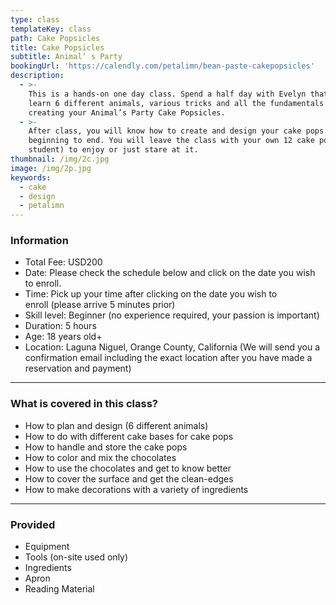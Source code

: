 ```yaml
---
type: class
templateKey: class
path: Cake Popsicles
title: Cake Popsicles
subtitle: Animal‘ s Party
bookingUrl: 'https://calendly.com/petalimn/bean-paste-cakepopsicles'
description:
  - >-
    This is a hands-on one day class. Spend a half day with Evelyn that you will
    learn 6 different animals, various tricks and all the fundamentals of
    creating your Animal’s Party Cake Popsicles. 
  - >-
    After class, you will know how to create and design your cake pops from
    beginning to end. You will leave the class with your own 12 cake pops (each
    student) to enjoy or just stare at it.
thumbnail: /img/2c.jpg
image: /img/2p.jpg
keywords:
  - cake
  - design
  - petalimn
---
```

### Information

* Total Fee: USD200
* Date: Please check the schedule below and click on the date you wish to enroll.
* Time: Pick up your time after clicking on the date you wish to enroll (please arrive 5 minutes prior)
* Skill level: Beginner (no experience required, your passion is important)
* Duration: 5 hours
* Age: 18 years old+
* Location: Laguna Niguel, Orange County, California (We will send you a confirmation email including the exact location after you have made a reservation and payment)

---

### What is covered in this class?

* How to plan and design (6 different animals)
* How to do with different cake bases for cake pops
* How to handle and store the cake pops
* How to color and mix the chocolates
* How to use the chocolates and get to know better
* How to cover the surface and get the clean-edges
* How to make decorations with a variety of ingredients

---

### Provided

* Equipment
* Tools (on-site used only)
* Ingredients
* Apron
* Reading Material
